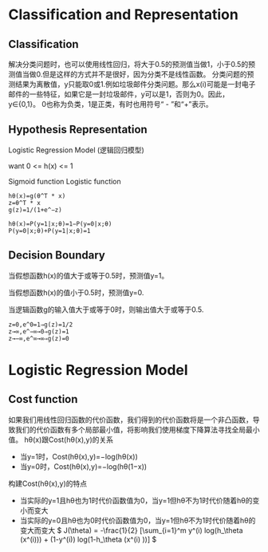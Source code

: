# Classification and Representation

## Classification
解决分类问题时，也可以使用线性回归，将大于0.5的预测值当做1，小于0.5的预测值当做0.但是这样的方式并不是很好，因为分类不是线性函数。
分类问题的预测结果为离散值，y只能取0或1.例如垃圾邮件分类问题。那么x(i)可能是一封电子邮件的一些特征，如果它是一封垃圾邮件，y可以是1，否则为0。因此，y∈{0,1}。 0也称为负类，1是正类，有时也用符号“ - ”和“+”表示。

## Hypothesis Representation
Logistic Regression Model (逻辑回归模型)

want 0 <= h(x) <= 1

Sigmoid function
Logistic function

```
hθ(x)=g(θ^T * x)
z=θ^T * x
g(z)=1/(1+e^−z)
```
```
hθ(x)=P(y=1|x;θ)=1−P(y=0|x;θ)
P(y=0|x;θ)+P(y=1|x;θ)=1
```
## Decision Boundary
当假想函数h(x)的值大于或等于0.5时，预测值y=1。

当假想函数h(x)的值小于0.5时，预测值y=0.

当逻辑函数g的输入值大于或等于0时，则输出值大于或等于0.5.
```
z=0,e^0=1⇒g(z)=1/2
z→∞,e^−∞→0⇒g(z)=1
z→−∞,e^∞→∞⇒g(z)=0
```
# Logistic Regression Model
## Cost function
如果我们用线性回归函数的代价函数，我们得到的代价函数将是一个非凸函数，导致我们的代价函数有多个局部最小值，将影响我们使用梯度下降算法寻找全局最小值。
hθ(x)跟Cost(hθ(x),y)的关系
* 当y=1时，Cost(hθ(x),y)=−log(hθ(x))
* 当y=0时，Cost(hθ(x),y)=−log(hθ(1−x))

构建Cost(hθ(x),y)的特点
* 当实际的y=1且hθ也为1时代价函数值为0，当y=1但hθ不为1时代价随着hθ的变小而变大
* 当实际的y=0且hθ也为0时代价函数值为0，当y=1但hθ不为1时代价随着hθ的变大而变大
$ J(\theta) = -\frac{1}{2} [\sum_{i=1}^m y^(i) log(h_\theta (x^(i))) + (1-y^(i)) log(1-h_\theta (x^(i) ))] $
